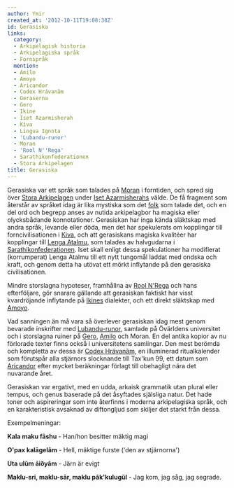 ```yaml
---
author: Ymir
created_at: '2012-10-11T19:08:38Z'
id: Gerasiska
links:
  category:
  - Arkipelagisk historia
  - Arkipelagiska språk
  - Fornspråk
  mention:
  - Amilo
  - Amoyo
  - Aricandor
  - Codex Hrávanãm
  - Geraserna
  - Gero
  - Ikine
  - Iset Azarmisherah
  - Kiva
  - Lingua Ignota
  - 'Lubandu-runor'
  - Moran
  - 'Rool N''Rega'
  - Sarathikonfederationen
  - Stora Arkipelagen
title: Gerasiska
---
```


Gerasiska var ett språk som talades på [Moran] i forntiden, och spred sig över [Stora Arkipelagen]
under [Iset Azarmisherahs] välde. De få fragment som återstår av språket idag är lika mystiska som
det [folk] som talade det, och en del ord och begrepp anses av nutida arkipelagbor ha magiska eller
olycksbådande konnotationer. Gerasiskan har inga kända släktskap med andra språk, levande eller
döda, men det har spekulerats om kopplingar till forncivilisationen i [Kiva], och att gerasiskans
magiska kvalitéer har kopplingar till [Lenga Atalmu], som talades av halvgudarna i
[Sarathikonfederationen]. Iset skall enligt dessa spekulationer ha modifierat (korrumperat) Lenga
Atalmu till ett nytt tungomål laddat med ondska och kraft, och genom detta ha utövat ett mörkt
inflytande på den gerasiska civilisationen.

Mindre storslagna hypoteser, framhållna av [Rool N'Rega] och hans efterföljare, gör snarare gällande
att gerasiskan faktiskt har visst kvardröjande inflytande på [Ikines] dialekter, och ett direkt
släktskap med [Amoyo].

Vad sanningen än må vara så överlever gerasiskan idag mest genom bevarade inskrifter med
[Lubandu-runor], samlade på Övärldens universitet och i storslagna ruiner på [Gero], [Amilo] och
Moran. En del antika kopior av nu förlorade texter finns också i universitetens samlingar. Den mest
berömda och kompletta av dessa är [Codex Hrávanãm], en illuminerad ritualkalender som förutspår alla
stjärnors slocknande till Tax'kun 99, ett datum som [Aricandor] efter mycket beräkningar förlagt
till obehagligt nära det nuvarande året.

Gerasiskan var ergativt, med en udda, arkaisk grammatik utan plural eller tempus, och genus baserade
på det åsyftades själsliga natur. Det hade toner och aspireringar som inte återfinns i moderna
arkipelagiska språk, och en karakteristisk avsaknad av diftongljud som skiljer det starkt från
dessa.

Exempelmeningar:

**Kala maku fāshu** - Han/hon besitter mäktig magi

**O'pax kalāgelãm** - Hell, mäktige furste ('den av stjärnorna')

**Uta ulŭm āiðyãm** - Järn är evigt

**Maklu-sri, maklu-sār, maklu pãk'kulugŭl** - Jag kom, jag såg, jag segrade.

  [Moran]: Moran
  [Stora Arkipelagen]: Stora_Arkipelagen
  [Iset Azarmisherahs]: Iset_Azarmisherah
  [folk]: Geraserna
  [Kiva]: Kiva
  [Lenga Atalmu]: Lingua_Ignota
  [Sarathikonfederationen]: Sarathikonfederationen
  [Rool N'Rega]: Rool_NRega
  [Ikines]: Ikine
  [Amoyo]: Amoyo
  [Lubandu-runor]: Lubandu-runor
  [Gero]: Gero
  [Amilo]: Amilo
  [Codex Hrávanãm]: Codex_Hrávanãm
  [Aricandor]: Aricandor